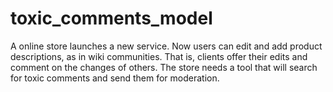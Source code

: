 # toxic_comments_model
A online store launches a new service. Now users can edit and add product descriptions, as in wiki communities. That is, clients offer their edits and comment on the changes of others. The store needs a tool that will search for toxic comments and send them for moderation.
